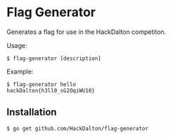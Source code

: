 # Flag Generator

Generates a flag for use in the HackDalton competiton.

Usage:
```shell
$ flag-generator [description]
```

Example:
```shell
$ flag-generator hello
hackDalton{h3ll0_sG2OqiWU10}
```

## Installation

```shell
$ go get github.com/HackDalton/flag-generator
```